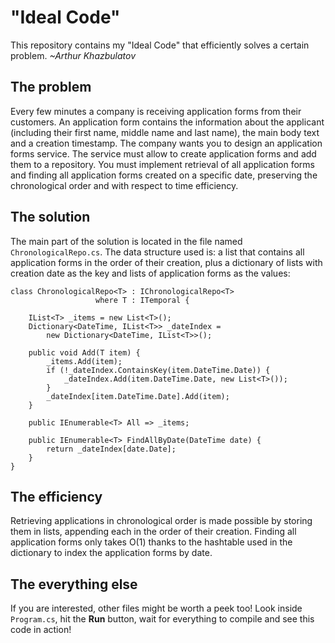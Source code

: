 # "Ideal Code"
This repository contains my "Ideal Code" that efficiently solves a certain problem. _~Arthur Khazbulatov_

## The problem
Every few minutes a company is receiving application forms from their customers. An application form contains the information about the applicant (including their first name, middle name and last name), the main body text and a creation timestamp. The company wants you to design an application forms service. The service must allow to create application forms and add them to a repository. You must implement retrieval of all application forms and finding all application forms created on a specific date, preserving the chronological order and with respect to time efficiency.

## The solution
The main part of the solution is located in the file named `ChronologicalRepo.cs`. The data structure used is: a list that contains all application forms in the order of their creation, plus a dictionary of lists with creation date as the key and lists of application forms as the values:

```CSharp
class ChronologicalRepo<T> : IChronologicalRepo<T>
				   where T : ITemporal {

	IList<T> _items = new List<T>();
	Dictionary<DateTime, IList<T>> _dateIndex =
		new Dictionary<DateTime, IList<T>>();

	public void Add(T item) {
		_items.Add(item);
		if (!_dateIndex.ContainsKey(item.DateTime.Date)) {
			_dateIndex.Add(item.DateTime.Date, new List<T>());
		}
		_dateIndex[item.DateTime.Date].Add(item);
	}
	
	public IEnumerable<T> All => _items;
	
	public IEnumerable<T> FindAllByDate(DateTime date) {
		return _dateIndex[date.Date];
	}
}
```

## The efficiency
Retrieving applications in chronological order is made possible by storing them in lists, appending each in the order of their creation. Finding all application forms only takes O(1) thanks to the hashtable used in the dictionary to index the application forms by date.

## The everything else
If you are interested, other files might be worth a peek too! Look inside `Program.cs`, hit the **Run** button, wait for everything to compile and see this code in action!
